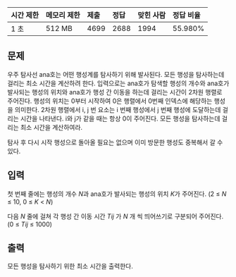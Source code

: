 | 시간 제한 | 메모리 제한 | 제출 | 정답 | 맞힌 사람 | 정답 비율 |
| :-------- | :---------- | :--- | :--- | :-------- | :-------- |
| 1 초      | 512 MB      | 4699 | 2688 | 1994      | 55.980%   |

## 문제

우주 탐사선 ana호는 어떤 행성계를 탐사하기 위해 발사된다. 모든 행성을 탐사하는데 걸리는 최소 시간을 계산하려 한다. 입력으로는 ana호가 탐색할 행성의 개수와 ana호가 발사되는 행성의 위치와 ana호가 행성 간 이동을 하는데 걸리는 시간이 2차원 행렬로 주어진다. 행성의 위치는 0부터 시작하여 0은 행렬에서 0번째 인덱스에 해당하는 행성을 의미한다. 2차원 행렬에서 i, j 번 요소는 i 번째 행성에서 j 번째 행성에 도달하는데 걸리는 시간을 나타낸다. i와 j가 같을 때는 항상 0이 주어진다. 모든 행성을 탐사하는데 걸리는 최소 시간을 계산하여라.

탐사 후 다시 시작 행성으로 돌아올 필요는 없으며 이미 방문한 행성도 중복해서 갈 수 있다.

## 입력

첫 번째 줄에는 행성의 개수 *N*과 ana호가 발사되는 행성의 위치 *K*가 주어진다. (2 ≤ *N* ≤ 10, 0 ≤ *K* < *N*)

다음 *N* 줄에 걸쳐 각 행성 간 이동 시간 *Tij* 가 *N* 개 씩 띄어쓰기로 구분되어 주어진다. (0 ≤ *Tij* ≤ 1000)

## 출력

모든 행성을 탐사하기 위한 최소 시간을 출력한다.